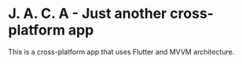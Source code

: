 # J. A. C. A - Just another cross-platform app

This is a cross-platform app that uses Flutter and MVVM architecture.


